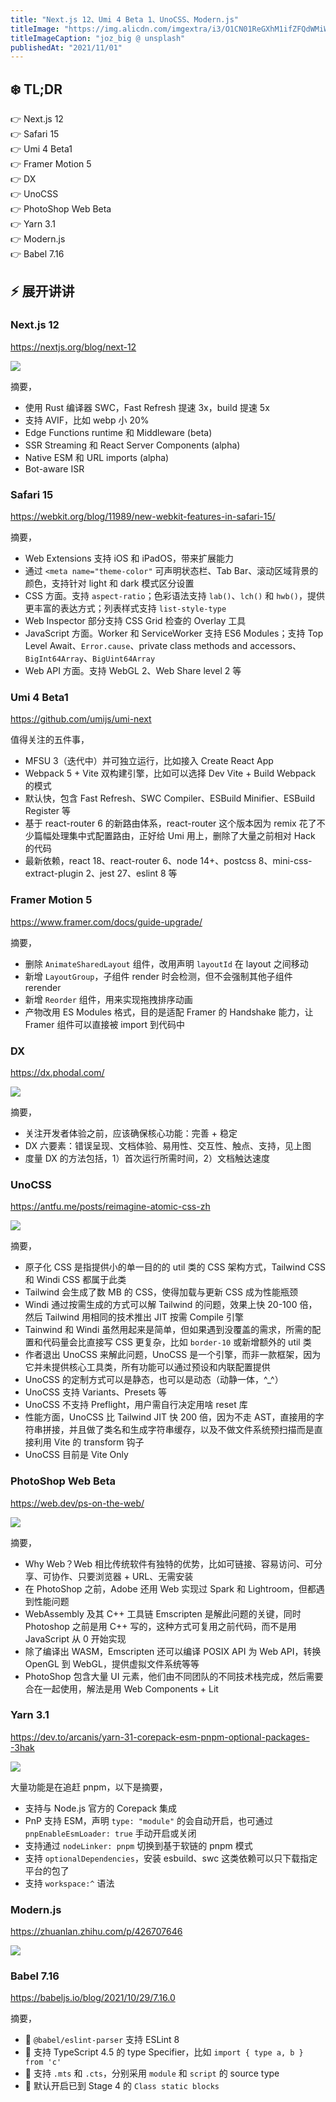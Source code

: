 ```yaml
---
title: "Next.js 12、Umi 4 Beta 1、UnoCSS、Modern.js"
titleImage: "https://img.alicdn.com/imgextra/i3/O1CN01ReGXhM1ifZFQdWMiW_!!6000000004440-0-tps-1920-1278.jpg"
titleImageCaption: "joz_big @ unsplash"
publishedAt: "2021/11/01"
---
```


## ❄️ TL;DR

👉 Next.js 12<br />
👉 Safari 15<br />
👉 Umi 4 Beta1<br />
👉 Framer Motion 5<br />
👉 DX<br />
👉 UnoCSS<br />
👉 PhotoShop Web Beta<br />
👉 Yarn 3.1<br />
👉 Modern.js<br />
👉 Babel 7.16<br />

## ⚡ 展开讲讲

### Next.js 12
https://nextjs.org/blog/next-12

![](https://img.alicdn.com/imgextra/i2/O1CN01wHqTLO1XnqdPHaKHy_!!6000000002969-2-tps-2628-891.png)

摘要，

* 使用 Rust 编译器 SWC，Fast Refresh 提速 3x，build 提速 5x
* 支持 AVIF，比如 webp 小 20%
* Edge Functions runtime 和 Middleware (beta)
* SSR Streaming 和 React Server Components (alpha)
* Native ESM 和 URL imports (alpha)
* Bot-aware ISR

### Safari 15
https://webkit.org/blog/11989/new-webkit-features-in-safari-15/

摘要，

* Web Extensions 支持 iOS 和 iPadOS，带来扩展能力
* 通过 `<meta name="theme-color"` 可声明状态栏、Tab Bar、滚动区域背景的颜色，支持针对 light 和 dark 模式区分设置
* CSS 方面。支持 `aspect-ratio`；色彩语法支持 `lab()`、`lch()` 和 `hwb()`，提供更丰富的表达方式；列表样式支持 `list-style-type`
* Web Inspector 部分支持 CSS Grid 检查的 Overlay 工具
* JavaScript 方面。Worker 和 ServiceWorker 支持 ES6 Modules；支持 Top Level Await、`Error.cause`、private class methods and accessors、`BigInt64Array`、`BigUint64Array`
* Web API 方面。支持 WebGL 2、Web Share level 2 等

### Umi 4 Beta1
https://github.com/umijs/umi-next

值得关注的五件事，

* MFSU 3（迭代中）并可独立运行，比如接入 Create React App
* Webpack 5 + Vite 双构建引擎，比如可以选择 Dev Vite + Build Webpack 的模式
* 默认快，包含 Fast Refresh、SWC Compiler、ESBuild Minifier、ESBuild Register 等
* 基于 react-router 6 的新路由体系，react-router 这个版本因为 remix 花了不少篇幅处理集中式配置路由，正好给 Umi 用上，删除了大量之前相对 Hack 的代码
* 最新依赖，react 18、react-router 6、node 14+、postcss 8、mini-css-extract-plugin 2、jest 27、eslint 8 等

### Framer Motion 5
https://www.framer.com/docs/guide-upgrade/

摘要，

* 删除 `AnimateSharedLayout` 组件，改用声明 `layoutId` 在 layout 之间移动
* 新增 `LayoutGroup`，子组件 render 时会检测，但不会强制其他子组件 rerender
* 新增 `Reorder` 组件，用来实现拖拽排序动画
* 产物改用 ES Modules 格式，目的是适配 Framer 的 Handshake 能力，让 Framer 组件可以直接被 import 到代码中

### DX
https://dx.phodal.com/

![](https://img.alicdn.com/imgextra/i3/O1CN01bPXala1aKwU3JKJyg_!!6000000003312-2-tps-1496-582.png)

摘要，

* 关注开发者体验之前，应该确保核心功能：完善 + 稳定
* DX 六要素：错误呈现、文档体验、易用性、交互性、触点、支持，见上图
* 度量 DX 的方法包括，1）首次运行所需时间，2）文档触达速度

### UnoCSS
https://antfu.me/posts/reimagine-atomic-css-zh

![](https://img.alicdn.com/imgextra/i2/O1CN016ifIJ41YJRxqO1VY7_!!6000000003038-2-tps-1423-586.png)

摘要，

* 原子化 CSS 是指提供小的单一目的的 util 类的 CSS 架构方式，Tailwind CSS 和 Windi CSS 都属于此类
* Tailwind 会生成了数 MB 的 CSS，使得加载与更新 CSS 成为性能瓶颈
* Windi 通过按需生成的方式可以解 Tailwind 的问题，效果上快 20-100 倍，然后 Tailwind 用相同的技术推出 JIT 按需 Compile 引擎
* Tainwind 和 Windi 虽然用起来是简单，但如果遇到没覆盖的需求，所需的配置和代码量会比直接写 CSS 更复杂，比如 `border-10` 或新增额外的 util 类
* 作者退出 UnoCSS 来解此问题，UnoCSS 是一个引擎，而非一款框架，因为它并未提供核心工具类，所有功能可以通过预设和内联配置提供
* UnoCSS 的定制方式可以是静态，也可以是动态（动静一体，^_^）
* UnoCSS 支持 Variants、Presets 等
* UnoCSS 不支持 Preflight，用户需自行决定用啥 reset 库
* 性能方面，UnoCSS 比 Tailwind JIT 快 200 倍，因为不走 AST，直接用的字符串拼接，并且做了类名和生成字符串缓存，以及不做文件系统预扫描而是直接利用 Vite 的 transform 钩子
* UnoCSS 目前是 Vite Only

### PhotoShop Web Beta
https://web.dev/ps-on-the-web/

![](https://img.alicdn.com/imgextra/i4/O1CN01T8quY71wdeCublCee_!!6000000006331-2-tps-1600-1000.png)

摘要，

* Why Web？Web 相比传统软件有独特的优势，比如可链接、容易访问、可分享、可协作、只要浏览器 + URL、无需安装
* 在 PhotoShop 之前，Adobe 还用 Web 实现过 Spark 和 Lightroom，但都遇到性能问题
* WebAssembly 及其 C++ 工具链 Emscripten 是解此问题的关键，同时 Photoshop 之前是用 C++ 写的，这种方式可复用之前代码，而不是用 JavaScript 从 0 开始实现
* 除了编译出 WASM，Emscripten 还可以编译 POSIX API 为 Web API，转换 OpenGL 到 WebGL，提供虚拟文件系统等等
* PhotoShop 包含大量 UI 元素，他们由不同团队的不同技术栈完成，然后需要合在一起使用，解法是用 Web Components + Lit

### Yarn 3.1
https://dev.to/arcanis/yarn-31-corepack-esm-pnpm-optional-packages--3hak

![](https://img.alicdn.com/imgextra/i4/O1CN01H4pDrx1WSwwgwxGvX_!!6000000002788-2-tps-1404-596.png)

大量功能是在追赶 pnpm，以下是摘要，

* 支持与 Node.js 官方的 Corepack 集成
* PnP 支持 ESM，声明 `type: "module"` 的会自动开启，也可通过 `pnpEnableEsmLoader: true` 手动开启或关闭
* 支持通过 `nodeLinker: pnpm` 切换到基于软链的 pnpm 模式
* 支持 `optionalDependencies`，安装 esbuild、swc 这类依赖可以只下载指定平台的包了
* 支持 `workspace:^` 语法

### Modern.js
https://zhuanlan.zhihu.com/p/426707646

![](https://img.alicdn.com/imgextra/i1/O1CN01fDUPtT1jFI8npQzSX_!!6000000004518-2-tps-2412-978.png)

### Babel 7.16
https://babeljs.io/blog/2021/10/29/7.16.0

摘要，

* 💜 `@‍babel/eslint-parser` 支持 ESLint 8
* 🔋 支持 TypeScript 4.5 的 type Specifier，比如 `import { type a, b } from 'c'`
* 🔀 支持 `.mts` 和 `.cts`，分别采用 `module` 和 `script` 的 source type
* 🌴 默认开启已到 Stage 4 的 `Class static blocks`

